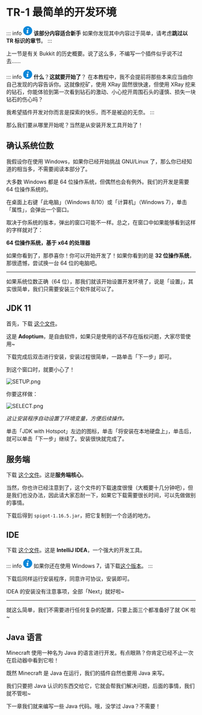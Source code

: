 # TR-1 最简单的开发环境

::: info <img src="data:image/svg+xml,%3Csvg xmlns='http://www.w3.org/2000/svg' viewBox='0 0 16 16' transform='scale(0.6)' fill='%23fff'%3E%3Cpath d='M9.1 0C10.2 0 10.7 0.7 10.7 1.6 10.7 2.6 9.8 3.6 8.6 3.6 7.6 3.6 7 3 7 2 7 1.1 7.7 0 9.1 0Z'/%3E%3Cpath d='M5.8 16C5 16 4.4 15.5 5 13.2L5.9 9.1C6.1 8.5 6.1 8.2 5.9 8.2 5.7 8.2 4.6 8.6 3.9 9.1L3.5 8.4C5.6 6.6 7.9 5.6 8.9 5.6 9.8 5.6 9.9 6.6 9.5 8.2L8.4 12.5C8.2 13.2 8.3 13.5 8.5 13.5 8.7 13.5 9.6 13.2 10.4 12.5L10.9 13.2C8.9 15.2 6.7 16 5.8 16Z'/%3E%3C/svg%3E" style="background-color:#0B87DA; clip-path: circle();" width="24px" height="24px"> **该部分内容适合新手**
如果你发现其中内容过于简单，请考虑**跳过以 TR 标识的章节**。
:::

上一节是有关 Bukkit 的历史概要。说了这么多，不编写一个插件似乎说不过去……

::: info <img src="data:image/svg+xml,%3Csvg xmlns='http://www.w3.org/2000/svg' viewBox='0 0 16 16' transform='scale(0.6)' fill='%23fff'%3E%3Cpath d='M9.1 0C10.2 0 10.7 0.7 10.7 1.6 10.7 2.6 9.8 3.6 8.6 3.6 7.6 3.6 7 3 7 2 7 1.1 7.7 0 9.1 0Z'/%3E%3Cpath d='M5.8 16C5 16 4.4 15.5 5 13.2L5.9 9.1C6.1 8.5 6.1 8.2 5.9 8.2 5.7 8.2 4.6 8.6 3.9 9.1L3.5 8.4C5.6 6.6 7.9 5.6 8.9 5.6 9.8 5.6 9.9 6.6 9.5 8.2L8.4 12.5C8.2 13.2 8.3 13.5 8.5 13.5 8.7 13.5 9.6 13.2 10.4 12.5L10.9 13.2C8.9 15.2 6.7 16 5.8 16Z'/%3E%3C/svg%3E" style="background-color:#0B87DA; clip-path: circle();" width="24px" height="24px"> **什么**？**这就要开始了**？
在本教程中，我不会提前将那些本来应当由你自己发现的内容告诉你。这就像挖矿，使用 XRay 固然很快速，但使用 XRay 挖来的钻石，你能体验到第一次看到钻石的激动、小心挖开周围石头的谨慎、损失一块钻石的伤心吗？

我希望插件开发对你而言是探索的快乐，而不是被迫的无奈。
:::

那么我们要从哪里开始呢？当然是从安装开发工具开始了！

## 确认系统位数

我假设你在使用 Windows，如果你已经开始挑战 GNU/Linux 了，那么你已经知道的相当多，不需要阅读本部分了。

大多数 Windows 都是 64 位操作系统，但偶然也会有例外。我们的开发是需要 64 位操作系统的。

在桌面上右键「此电脑」（Windows 8/10）或「计算机」（Windows 7），单击「属性」，会弹出一个窗口。

取决于你系统的版本，弹出的窗口可能不一样。总之，在窗口中如果能够看到这样的字样就对了：

**64 位操作系统，基于 x64 的处理器**

如果你看到了，那恭喜你！你可以开始开发了！如果你看到的是 **32 位操作系统**，那很遗憾，尝试换一台 64 位的电脑吧。

---

如果系统位数正确（64 位），那我们就该开始设置开发环境了，说是「设置」，其实很简单，我们只需要安装三个软件就可以了。

## JDK 11

首先，下载 [这个文件](https://mirrors.tuna.tsinghua.edu.cn/Adoptium/11/jdk/x64/windows/OpenJDK11U-jdk_x64_windows_hotspot_11.0.19_7.msi)。

这是 **Adoptium**，是自由软件，如果只是使用的话不存在版权问题，大家尽管使用~

下载完成后双击进行安装，安装过程很简单，一路单击「下一步」即可。

到这个窗口时，就要小心了！

![SETUP.png](https://s2.loli.net/2023/06/17/j7OHWNQJ2mIdPST.png)

你要这样做：

![SELECT.png](https://s2.loli.net/2023/06/17/m3KIBxRwjGiqJHb.png)

*这让安装程序自动设置了环境变量，方便后续操作。*

单击「JDK with Hotspot」左边的图标，单击「将安装在本地硬盘上」，单击后，就可以单击「下一步」继续了。安装很快就完成了。

## 服务端

下载 [这个文件](https://cdn.getbukkit.org/spigot/spigot-1.16.5.jar)。这是**服务端核心**。

当然，你也许已经注意到了，这个文件的下载速度很慢（大概要十几分钟吧），但是我们也没办法，因此请大家忍耐一下，如果它下载需要很长时间，可以先做做别的事情。

下载后得到 `spigot-1.16.5.jar`，把它复制到一个合适的地方。

## IDE

下载 [这个文件](https://www.jetbrains.com/zh-cn/idea/download/download-thanks.html?platform=windows&code=IIC)。这是 **IntelliJ IDEA**，一个强大的开发工具。

::: info <img src="data:image/svg+xml,%3Csvg xmlns='http://www.w3.org/2000/svg' viewBox='0 0 16 16' transform='scale(0.6)' fill='%23fff'%3E%3Cpath d='M9.1 0C10.2 0 10.7 0.7 10.7 1.6 10.7 2.6 9.8 3.6 8.6 3.6 7.6 3.6 7 3 7 2 7 1.1 7.7 0 9.1 0Z'/%3E%3Cpath d='M5.8 16C5 16 4.4 15.5 5 13.2L5.9 9.1C6.1 8.5 6.1 8.2 5.9 8.2 5.7 8.2 4.6 8.6 3.9 9.1L3.5 8.4C5.6 6.6 7.9 5.6 8.9 5.6 9.8 5.6 9.9 6.6 9.5 8.2L8.4 12.5C8.2 13.2 8.3 13.5 8.5 13.5 8.7 13.5 9.6 13.2 10.4 12.5L10.9 13.2C8.9 15.2 6.7 16 5.8 16Z'/%3E%3C/svg%3E" style="background-color:#0B87DA; clip-path: circle();" width="24px" height="24px"> 如果你还在使用 Windows 7，请下载[这个版本](https://download.jetbrains.com/idea/ideaIU-2020.1.4.exe)。
:::

下载后同样运行安装程序，同意许可协议，安装即可。

IDEA 的安装没有注意事项，全部「Next」就好啦~

---

就这么简单，我们不需要进行任何复杂的配置，只要上面三个都准备好了就 OK 啦~

## Java 语言

Minecraft 使用一种名为 Java 的语言进行开发。有点眼熟？你肯定已经不止一次在启动器中看到它啦！

既然 Minecraft 是 Java 在运行，我们的插件自然也要用 Java 来写。

我们只要把 Java 认识的东西交给它，它就会帮我们解决问题，后面的事情，我们就不管啦~

下一章我们就来编写一些 Java 代码。哦，没学过 Java？不需要！
